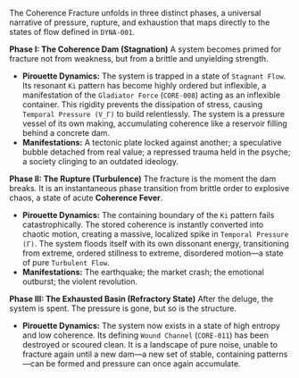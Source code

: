 The Coherence Fracture unfolds in three distinct phases, a universal narrative of pressure, rupture, and exhaustion that maps directly to the states of flow defined in `DYNA-001`.

**Phase I: The Coherence Dam (Stagnation)**
A system becomes primed for fracture not from weakness, but from a brittle and unyielding strength.
*   **Pirouette Dynamics:** The system is trapped in a state of `Stagnant Flow`. Its resonant `Ki` pattern has become highly ordered but inflexible, a manifestation of the `Gladiator Force` (`CORE-008`) acting as an inflexible container. This rigidity prevents the dissipation of stress, causing `Temporal Pressure (V_Γ)` to build relentlessly. The system is a pressure vessel of its own making, accumulating coherence like a reservoir filling behind a concrete dam.
*   **Manifestations:** A tectonic plate locked against another; a speculative bubble detached from real value; a repressed trauma held in the psyche; a society clinging to an outdated ideology.

**Phase II: The Rupture (Turbulence)**
The fracture is the moment the dam breaks. It is an instantaneous phase transition from brittle order to explosive chaos, a state of acute **Coherence Fever**.
*   **Pirouette Dynamics:** The containing boundary of the `Ki` pattern fails catastrophically. The stored coherence is instantly converted into chaotic motion, creating a massive, localized spike in `Temporal Pressure (Γ)`. The system floods itself with its own dissonant energy, transitioning from extreme, ordered stillness to extreme, disordered motion—a state of pure `Turbulent Flow`.
*   **Manifestations:** The earthquake; the market crash; the emotional outburst; the violent revolution.

**Phase III: The Exhausted Basin (Refractory State)**
After the deluge, the system is spent. The pressure is gone, but so is the structure.
*   **Pirouette Dynamics:** The system now exists in a state of high entropy and low coherence. Its defining `Wound Channel` (`CORE-011`) has been destroyed or scoured clean. It is a landscape of pure noise, unable to fracture again until a new dam—a new set of stable, containing patterns—can be formed and pressure can once again accumulate.